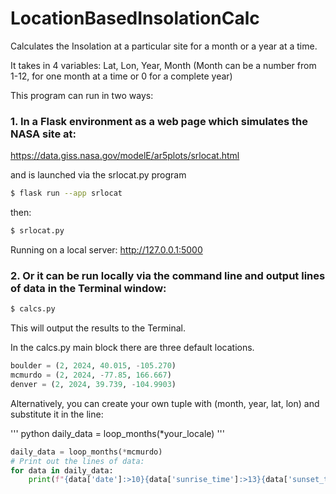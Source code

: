 # LocationBasedInsolationCalc

Calculates the Insolation at a particular site for a month or a year at a time.

It takes in 4 variables:
Lat, Lon, Year, Month (Month can be a number from 1-12, for one month at a time or 0 for a complete year)

This program can run in two ways:

### 1. In a Flask environment as a web page which simulates the NASA site at:

https://data.giss.nasa.gov/modelE/ar5plots/srlocat.html

and is launched via the srlocat.py program

``` bash
$ flask run --app srlocat
```

then:

``` bash
$ srlocat.py
```

Running on a local server: http://127.0.0.1:5000


### 2. Or it can be run locally via the command line and output lines of data in the Terminal window:

``` bash
$ calcs.py
```

This will output the results to the Terminal.

In the calcs.py main block there are three default locations.

``` python
boulder = (2, 2024, 40.015, -105.270)
mcmurdo = (2, 2024, -77.85, 166.667)
denver = (2, 2024, 39.739, -104.9903)
```

Alternatively, you can create your own tuple with (month, year, lat, lon) and substitute it in the line:

''' python
daily_data = loop_months(*your_locale)
'''

``` python 
daily_data = loop_months(*mcmurdo)
# Print out the lines of data:
for data in daily_data:
    print(f"{data['date']:>10}{data['sunrise_time']:>13}{data['sunset_time']:>13}{data['avg_sunlight']:11.2f}{data['cosine_zenith']:11.3f}")
```